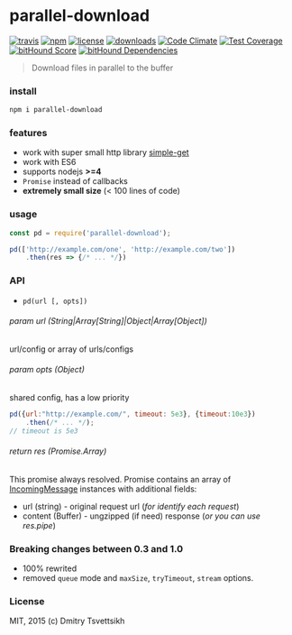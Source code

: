 # parallel-download
[![travis](https://travis-ci.org/ReklatsMasters/parallel-download.svg)](https://travis-ci.org/ReklatsMasters/parallel-download)
[![npm](https://img.shields.io/npm/v/parallel-download.svg)](https://npmjs.org/package/parallel-download)
[![license](https://img.shields.io/npm/l/parallel-download.svg)](https://npmjs.org/package/parallel-download)
[![downloads](https://img.shields.io/npm/dm/parallel-download.svg)](https://npmjs.org/package/parallel-download)
[![Code Climate](https://codeclimate.com/github/ReklatsMasters/parallel-download/badges/gpa.svg)](https://codeclimate.com/github/ReklatsMasters/parallel-download)
[![Test Coverage](https://codeclimate.com/github/ReklatsMasters/parallel-download/badges/coverage.svg)](https://codeclimate.com/github/ReklatsMasters/parallel-download)
[![bitHound Score](https://www.bithound.io/github/ReklatsMasters/parallel-download/badges/score.svg)](https://www.bithound.io/github/ReklatsMasters/parallel-download)
[![bitHound Dependencies](https://www.bithound.io/github/ReklatsMasters/parallel-download/badges/dependencies.svg)](https://www.bithound.io/github/ReklatsMasters/parallel-download/master/dependencies/npm)


>Download files in parallel to the buffer

### install
```bash
npm i parallel-download
```

### features

* work with super small http library [simple-get](https://github.com/feross/simple-get)
* work with ES6
* supports nodejs **>=4**
* `Promise` instead of callbacks
* **extremely small size** (< 100 lines of code)

### usage

```js
const pd = require('parallel-download');

pd(['http://example.com/one', 'http://example.com/two'])
	.then(res => {/* ... */})
```

### API

* `pd(url [, opts])`
###### param url (String|Array[String]|Object|Array[Object])
url/config or array of urls/configs

###### param opts (Object)
shared config, has a low priority

```js
pd({url:"http://example.com/", timeout: 5e3}, {timeout:10e3})
	.then(/* ... */);
// timeout is 5e3
```

###### return res (Promise.Array)
This promise always resolved. Promise contains an array of [IncomingMessage](http://nodejs.org/api/http.html#http_http_incomingmessage) instances with additional fields:
* url (string) - original request url (*for identify each request*)
* content (Buffer) - ungzipped (if need) response (*or you can use res.pipe*)

### Breaking changes between 0.3 and 1.0

* 100% rewrited
* removed `queue` mode and `maxSize`, `tryTimeout`, `stream` options.

### License
MIT, 2015 (c) Dmitry Tsvettsikh
